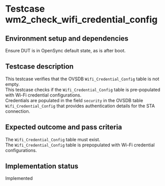 # Testcase wm2_check_wifi_credential_config

## Environment setup and dependencies

Ensure DUT is in OpenSync default state, as is after boot.

## Testcase description

This testcase verifies that the OVSDB `Wifi_Credential_Config` table is not empty.\
This testcase checks if the
`Wifi_Credential_Config` table is pre-populated with Wi-Fi credential configurations.\
Credentials are populated in the
field `security` in the OVSDB table `Wifi_Credential_Config` that provides authentication details for the STA
connection.

## Expected outcome and pass criteria

The `Wifi_Credential_Config` table must exist.\
The `Wifi_Credential_Config` table is prepopulated with Wi-Fi credential
configurations.

## Implementation status

Implemented
